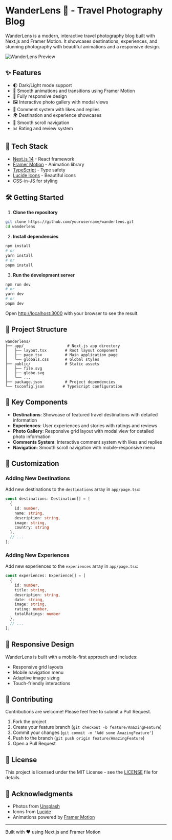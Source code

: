 # WanderLens 📸 - Travel Photography Blog

WanderLens is a modern, interactive travel photography blog built with Next.js and Framer Motion. It showcases destinations, experiences, and stunning photography with beautiful animations and a responsive design.

![WanderLens Preview](https://images.unsplash.com/photo-1506012787146-f92b2d7d6d96?q=80&w=2669&auto=format&fit=crop)

## ✨ Features

- 🌓 Dark/Light mode support
- 🎨 Smooth animations and transitions using Framer Motion
- 📱 Fully responsive design
- 🖼️ Interactive photo gallery with modal views
- 💬 Comment system with likes and replies
- 🌍 Destination and experience showcases
- 🎯 Smooth scroll navigation
- 📊 Rating and review system

## 🚀 Tech Stack

- [Next.js 14](https://nextjs.org/) - React framework
- [Framer Motion](https://www.framer.com/motion/) - Animation library
- [TypeScript](https://www.typescriptlang.org/) - Type safety
- [Lucide Icons](https://lucide.dev/) - Beautiful icons
- CSS-in-JS for styling

## 🛠️ Getting Started

1. **Clone the repository**

```bash
git clone https://github.com/yourusername/wanderlens.git
cd wanderlens
```

2. **Install dependencies**

```bash
npm install
# or
yarn install
# or
pnpm install
```

3. **Run the development server**

```bash
npm run dev
# or
yarn dev
# or
pnpm dev
```

Open [http://localhost:3000](http://localhost:3000) with your browser to see the result.

## 📁 Project Structure

```
wanderlens/
├── app/                   # Next.js app directory
│   ├── layout.tsx        # Root layout component
│   ├── page.tsx          # Main application page
│   └── globals.css       # Global styles
├── public/               # Static assets
│   ├── file.svg
│   ├── globe.svg
│   └── ...
├── package.json          # Project dependencies
└── tsconfig.json        # TypeScript configuration
```

## 🎨 Key Components

- **Destinations**: Showcase of featured travel destinations with detailed information
- **Experiences**: User experiences and stories with ratings and reviews
- **Photo Gallery**: Responsive grid layout with modal view for detailed photo information
- **Comments System**: Interactive comment system with likes and replies
- **Navigation**: Smooth scroll navigation with mobile-responsive menu

## 🔧 Customization

### Adding New Destinations

Add new destinations to the `destinations` array in `app/page.tsx`:

```typescript
const destinations: Destination[] = [
  {
    id: number,
    name: string,
    description: string,
    image: string,
    country: string
  },
  // ...
];
```

### Adding New Experiences

Add new experiences to the `experiences` array in `app/page.tsx`:

```typescript
const experiences: Experience[] = [
  {
    id: number,
    title: string,
    description: string,
    date: string,
    image: string,
    rating: number,
    totalRatings: number
  },
  // ...
];
```

## 📱 Responsive Design

WanderLens is built with a mobile-first approach and includes:
- Responsive grid layouts
- Mobile navigation menu
- Adaptive image sizing
- Touch-friendly interactions

## 🤝 Contributing

Contributions are welcome! Please feel free to submit a Pull Request.

1. Fork the project
2. Create your feature branch (`git checkout -b feature/AmazingFeature`)
3. Commit your changes (`git commit -m 'Add some AmazingFeature'`)
4. Push to the branch (`git push origin feature/AmazingFeature`)
5. Open a Pull Request

## 📄 License

This project is licensed under the MIT License - see the [LICENSE](LICENSE) file for details.

## 🙏 Acknowledgments

- Photos from [Unsplash](https://unsplash.com)
- Icons from [Lucide](https://lucide.dev)
- Animations powered by [Framer Motion](https://www.framer.com/motion)

---

Built with ❤️ using Next.js and Framer Motion